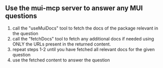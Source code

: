 ## Use the mui-mcp server to answer any MUI questions

1. call the "useMuiDocs" tool to fetch the docs of the package relevant in the question
2. call the "fetchDocs" tool to fetch any additional docs if needed using ONLY the URLs present in the returned content.
3. repeat steps 1-2 until you have fetched all relevant docs for the given question
4. use the fetched content to answer the question
